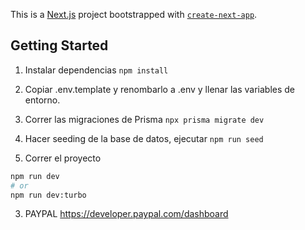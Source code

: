 This is a [Next.js](https://nextjs.org/) project bootstrapped with [`create-next-app`](https://github.com/vercel/next.js/tree/canary/packages/create-next-app).

## Getting Started

1. Instalar dependencias `npm install`
2. Copiar .env.template y renombarlo a .env y llenar las variables de entorno.
3. Correr las migraciones de Prisma `npx prisma migrate dev `
4. Hacer seeding de la base de datos, ejecutar `npm run seed`

5. Correr el proyecto

```bash
npm run dev
# or
npm run dev:turbo
```

3. PAYPAL
   https://developer.paypal.com/dashboard
